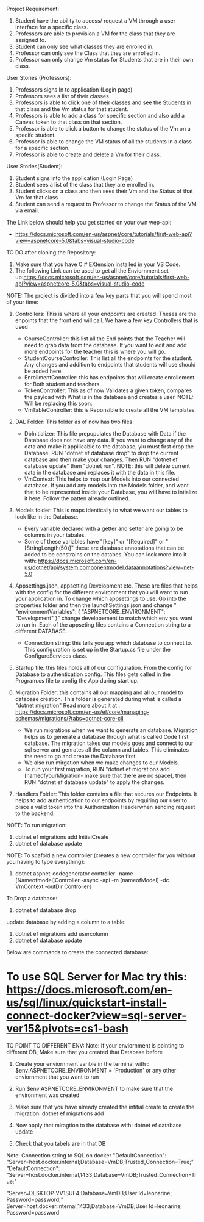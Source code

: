 Project Requirement:
1. Student have the ability to access/ request a VM through a user interface for a specific class.
2. Professors are able to provision a VM for the class that they are assigned to.
3. Student can only see what classes they are enrolled in.
4. Professor can only see the Class that they are enrolled in.
5. Professor can only change Vm status for Students that are in their own class.


User Stories (Professors):
1. Professors signs In to application (Login page)
2. Professors sees a list of their classes 
3. Professors is able to click one of their classes and see the Students in that class and the Vm status for that student.
4. Professors is able to add a class for specific section and also add a Canvas token to that class on that section.
5. Professor is able to click a button to change the status of the Vm on a specifc student.
6. Professor is able to change the VM status of all the students in a class for a specific section.
7. Professor is able to create and delete a Vm for their class.

User Stories(Student):
1. Student signs into the application (Login Page)
2. Student sees a list of the class that they are enrolled in.
3. Student clicks on a class and then sees their Vm and the Status of that Vm for that class
4. Student can send a request to Professor to change the Status of the VM via email.




The Link below should help you  get started on your own wep-api:
- https://docs.microsoft.com/en-us/aspnet/core/tutorials/first-web-api?view=aspnetcore-5.0&tabs=visual-studio-code 

TO DO after cloning the Repository:
1. Make sure that you have C # EXtension installed in your VS Code.
2. The following Link can be used to get all the Enviornment set up:https://docs.microsoft.com/en-us/aspnet/core/tutorials/first-web-api?view=aspnetcore-5.0&tabs=visual-studio-code 

NOTE: The project is divided into a few key parts that you will spend most of your time:
1. Controllers: This is where all your endpoints are created. Theses are the enpoints that
   the front end will call. We have a few key Controllers that is used
   - CourseController: this list all the End points that the Teacher will need to grab data from the database. If you want to edit and add more endpoints for the teacher this is where you will go.
   - StudentCourseController: This list all the endpoints for the student. Any changes and addition to endpoints that students will use should be added here.
   - EnrollmentController: this has endpoints that will create enrollement for Both student and teachers.
   - TokenController: This as of now Validates a given token, compares the payload with What is in the database and creates a user. NOTE: Will be replacing this soon.
   - VmTableController: this is Reponsible to create all the VM templates.
2. DAL Folder: This folder as of now has two files:
   - DbInitializer: This file prepopulates the Database with Data if the Database does not have any data. If you want to change any of the data and make it appilicable to the database, yiu must first drop the Database. RUN "dotnet ef database drop" to drop the current database and then make your changes. Then RUN "dotnet ef database update" then "dotnet run". NOTE: this will delete current data in the database and replaces it with the data in this file.
   - VmContext: This helps to map our Models into our connected database. If you add any models into the Models folder, and want that to be represented inside your Database, you will have to intialize it here. Follow the patten already outlined.
3. Models folder: This is maps identically to what we want our tables to look like in the Database.
   - Every variable declared with a getter and setter are going to be columns in your tabales.
   - Some of these variables have "[key]" or "[Required]" or "[StringLength(50)]" these are database annotations that can be added to be constrains on the databes. You can look more into it with: https://docs.microsoft.com/en-us/dotnet/api/system.componentmodel.dataannotations?view=net-5.0
4. Appsettings.json, appsetting.Development etc. These are files that helps with the config for the different environment that you will want to run your application in. To change which appsettings to use. Go into the properties folder and then the launchSettings.json and change " "environmentVariables": {
        "ASPNETCORE_ENVIRONMENT": "Development"
      }" change developement to match which env you want to run in. Each of the appseting files contains a Connection string to a different DATABASE.

    - Connection string: this tells you app which database to connect to. This configuration is set up in the Startup.cs file under the ConfigureServices class.

5. Startup file: this files holds all of our configuration. From the config for Database to authentication config. This files gets called in the Program.cs file to config the App during start up.
6. Migration Folder: this contains all our mapping and all our model to database creation. This folder is generated during what is called a "dotnet migration" Read more about it at : https://docs.microsoft.com/en-us/ef/core/managing-schemas/migrations/?tabs=dotnet-core-cli
   - We run migrations when we want to generate an database. Migration helps us to generate a database through what is called Code first database. The migration takes our models goes and connect to our sql server and genrates all the column and tables. This eliminates the need to go and create the Database first.
   - We also run mirgation when we make changes to our Models.
   - To run your first migration, RUN "dotnet ef migrations add [nameofyourMigration- make sure that there are no space], then RUN "dotnet ef database update" to apply the changes.
7. Handlers Folder: This folder contains a file that secures our Endpoints. It helps to add authentication to our endpoints by requiring our user to place a valid token into the Auithorization Headerwhen sending request to the backend.


NOTE:
To run migration:
1. dotnet ef migrations add InitialCreate
2. dotnet ef database update

NOTE:
To scafold a new controller:(creates a new controller for you without you having to type everything):
1. dotnet aspnet-codegenerator controller -name [Nameofmodel]Controller -async -api -m [nameofModel] -dc VmContext -outDir Controllers

To Drop a database:
1. dotnet ef database drop

update database by adding a column to a table:
1. dotnet ef migrations add usercolumn
2. dotnet ef database update

Below are commands to create the connected database:

# To use SQL Server for Mac try this: https://docs.microsoft.com/en-us/sql/linux/quickstart-install-connect-docker?view=sql-server-ver15&pivots=cs1-bash

 TO POINT TO DIFFERENT ENV:
 Note: If your enviornment is pointing to different DB, Make sure that you created that
 Database before
 1. Create your enviornment varible in the terminal with : 
 $env:ASPNETCORE_ENVIRONMENT = 'Production' or any other enviornment that you want to run
 2. Run $env:ASPNETCORE_ENVIRONMENT to make sure that the environment was created

 3. Make sure that you have already created the intitial create to create the migration:
 dotnet ef migrations add <name of your mirgation>

 4. Now apply that miragtion to the database with:
 dotnet ef database update

 5. Check that you tabels are in that DB








Note:
Connection string to SQL on docker
"DefaultConnection": "Server=host.docker.internal;Database=VmDB;Trusted_Connection=True;"
"DefaultConnection": "Server=host.docker.internal,1433;Database=VmDB;Trusted_Connection=True;"


"Server=DESKTOP-VV1SUF4;Database=VmDB;User Id=leonarine; Password=password;"
Server=host.docker.internal,1433;Database=VmDB;User Id=leonarine; Password=password
